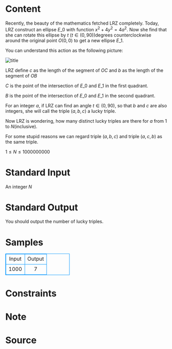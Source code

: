 
# Content

Recently, the beauty of the mathematics fetched LRZ completely. Today, LRZ construct an ellipse $E\_0$ with function $x^2+4y^2=4a^2$. Now she find that she can rotate this ellipse by $t$ ($t\in (0, 90)$)degrees counterclockwise around the original point $O(0,0)$ to get a new ellipse $E\_1$.

You can understand this action as the following picture:

![title](/source/lutece/lrz-and-ellipses/img/aHR0cHM6Ly9hY20udWVzdGMuZWR1LmNuL21lZGlhL2ltYWdlL3Byb2JsZW0vMTM5MS8yMDE2MDUyNDE4MDUzNjM1NTU1LmpwZw==.jpg)

LRZ define $c$ as the length of the segment of $OC$ and $b$ as the length of the segment of $OB$

$C$ is the point of the intersection of $E\_0$ and $E\_1$ in the first quadrant.

$B$ is the point of the intersection of $E\_0$ and $E\_1$ in the second quadrant.

For an integer $a$, if LRZ can find an angle $t\in (0,90)$, so that $b$ and $c$ are also integers, she will call the triple $(a,b,c)$ a lucky triple.

Now LRZ is wondering, how many distinct lucky triples are there for $a$ from 1 to $N$(inclusive).

For some stupid reasons we can regard triple $(a,b,c)$ and triple $(a,c,b)$ as the same triple.

$1\le N\le 1000000000$

# Standard Input

An integer $N$

# Standard Output

You should output the number of lucky triples.

# Samples

<style>
        table,table tr th, table tr td { border:1px solid #0094ff; }
        table { width: 200px; min-height: 25px; line-height: 25px; text-align: center; border-collapse: collapse;}   
    </style>
<table>
	<tr>
		<td>Input</td>
		<td>Output</td>
	</tr>
<tr><td>1000</td><td>7</td></tr></table>


# Constraints



# Note



# Source


